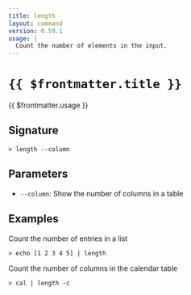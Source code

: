 ```yaml
---
title: length
layout: command
version: 0.59.1
usage: |
  Count the number of elements in the input.
---
```


# `{{ $frontmatter.title }}`

<div style='white-space: pre-wrap;'>{{ $frontmatter.usage }}</div>

## Signature

```> length --column```

## Parameters

 -  `--column`: Show the number of columns in a table

## Examples

Count the number of entries in a list
```shell
> echo [1 2 3 4 5] | length
```

Count the number of columns in the calendar table
```shell
> cal | length -c
```
